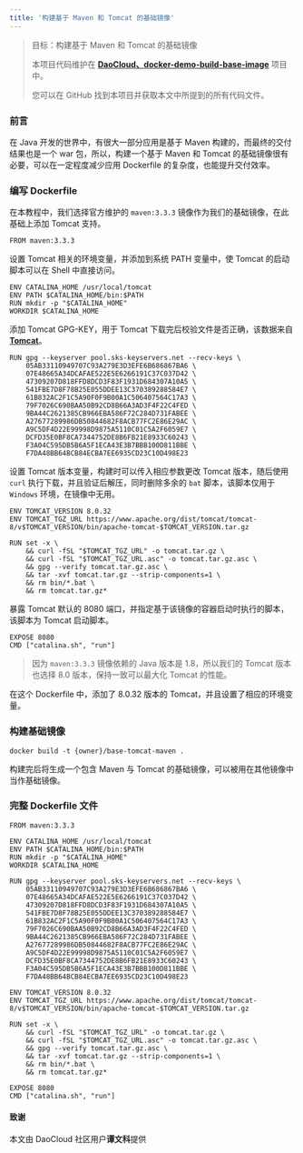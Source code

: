 ```yaml
---
title: '构建基于 Maven 和 Tomcat 的基础镜像'
---
```


> 目标：构建基于 Maven 和 Tomcat 的基础镜像
> 
> 本项目代码维护在 **[DaoCloud、docker-demo-build-base-image](https://github.com/DaoCloud/docker-demo-build-base-image)** 项目中。
>
> 您可以在 GitHub 找到本项目并获取本文中所提到的所有代码文件。

### 前言

在 Java 开发的世界中，有很大一部分应用是基于 Maven 构建的，而最终的交付结果也是一个 war 包，所以，构建一个基于 Maven 和 Tomcat 的基础镜像很有必要，可以在一定程度减少应用 Dockerfile 的复杂度，也能提升交付效率。

### 编写 Dockerfile

在本教程中，我们选择官方维护的 `maven:3.3.3` 镜像作为我们的基础镜像，在此基础上添加 Tomcat 支持。

```
FROM maven:3.3.3
```
设置 Tomcat 相关的环境变量，并添加到系统 PATH 变量中，使 Tomcat 的启动脚本可以在 Shell 中直接访问。

```
ENV CATALINA_HOME /usr/local/tomcat
ENV PATH $CATALINA_HOME/bin:$PATH
RUN mkdir -p "$CATALINA_HOME"
WORKDIR $CATALINA_HOME

```

添加 Tomcat GPG-KEY，用于 Tomcat 下载完后校验文件是否正确，该数据来自 **[Tomcat](https://www.apache.org/dist/tomcat/tomcat-8/KEYS)**。    
```
RUN gpg --keyserver pool.sks-keyservers.net --recv-keys \
    05AB33110949707C93A279E3D3EFE6B686867BA6 \
    07E48665A34DCAFAE522E5E6266191C37C037D42 \
    47309207D818FFD8DCD3F83F1931D684307A10A5 \
    541FBE7D8F78B25E055DDEE13C370389288584E7 \
    61B832AC2F1C5A90F0F9B00A1C506407564C17A3 \
    79F7026C690BAA50B92CD8B66A3AD3F4F22C4FED \
    9BA44C2621385CB966EBA586F72C284D731FABEE \
    A27677289986DB50844682F8ACB77FC2E86E29AC \
    A9C5DF4D22E99998D9875A5110C01C5A2F6059E7 \
    DCFD35E0BF8CA7344752DE8B6FB21E8933C60243 \
    F3A04C595DB5B6A5F1ECA43E3B7BBB100D811BBE \
    F7DA48BB64BCB84ECBA7EE6935CD23C10D498E23

```

设置 Tomcat 版本变量，构建时可以传入相应参数更改 Tomcat 版本，随后使用 `curl` 执行下载，并且验证后解压，同时删除多余的 `bat` 脚本，该脚本仅用于 `Windows` 环境，在镜像中无用。        
```    
ENV TOMCAT_VERSION 8.0.32
ENV TOMCAT_TGZ_URL https://www.apache.org/dist/tomcat/tomcat-8/v$TOMCAT_VERSION/bin/apache-tomcat-$TOMCAT_VERSION.tar.gz

RUN set -x \
    && curl -fSL "$TOMCAT_TGZ_URL" -o tomcat.tar.gz \
    && curl -fSL "$TOMCAT_TGZ_URL.asc" -o tomcat.tar.gz.asc \
    && gpg --verify tomcat.tar.gz.asc \
    && tar -xvf tomcat.tar.gz --strip-components=1 \
    && rm bin/*.bat \
    && rm tomcat.tar.gz*

```

暴露 Tomcat 默认的 8080 端口，并指定基于该镜像的容器启动时执行的脚本，该脚本为 Tomcat 启动脚本。    
```    
EXPOSE 8080
CMD ["catalina.sh", "run"]        
```

> 因为 `maven:3.3.3` 镜像依赖的 Java 版本是 1.8，所以我们的 Tomcat 版本也选择 8.0 版本，保持一致可以最大化 Tomcat 的性能。

在这个 Dockerfile 中，添加了 8.0.32 版本的 Tomcat，并且设置了相应的环境变量。

### 构建基础镜像

```
docker build -t {owner}/base-tomcat-maven .
```

构建完后将生成一个包含 Maven 与 Tomcat 的基础镜像，可以被用在其他镜像中当作基础镜像。

### 完整 Dockerfile 文件
```
FROM maven:3.3.3

ENV CATALINA_HOME /usr/local/tomcat
ENV PATH $CATALINA_HOME/bin:$PATH
RUN mkdir -p "$CATALINA_HOME"
WORKDIR $CATALINA_HOME

RUN gpg --keyserver pool.sks-keyservers.net --recv-keys \
    05AB33110949707C93A279E3D3EFE6B686867BA6 \
    07E48665A34DCAFAE522E5E6266191C37C037D42 \
    47309207D818FFD8DCD3F83F1931D684307A10A5 \
    541FBE7D8F78B25E055DDEE13C370389288584E7 \
    61B832AC2F1C5A90F0F9B00A1C506407564C17A3 \
    79F7026C690BAA50B92CD8B66A3AD3F4F22C4FED \
    9BA44C2621385CB966EBA586F72C284D731FABEE \
    A27677289986DB50844682F8ACB77FC2E86E29AC \
    A9C5DF4D22E99998D9875A5110C01C5A2F6059E7 \
    DCFD35E0BF8CA7344752DE8B6FB21E8933C60243 \
    F3A04C595DB5B6A5F1ECA43E3B7BBB100D811BBE \
    F7DA48BB64BCB84ECBA7EE6935CD23C10D498E23

ENV TOMCAT_VERSION 8.0.32
ENV TOMCAT_TGZ_URL https://www.apache.org/dist/tomcat/tomcat-8/v$TOMCAT_VERSION/bin/apache-tomcat-$TOMCAT_VERSION.tar.gz

RUN set -x \
    && curl -fSL "$TOMCAT_TGZ_URL" -o tomcat.tar.gz \
    && curl -fSL "$TOMCAT_TGZ_URL.asc" -o tomcat.tar.gz.asc \
    && gpg --verify tomcat.tar.gz.asc \
    && tar -xvf tomcat.tar.gz --strip-components=1 \
    && rm bin/*.bat \
    && rm tomcat.tar.gz*

EXPOSE 8080
CMD ["catalina.sh", "run"]    
```

#### 致谢

本文由 DaoCloud 社区用户**谭文科**提供
